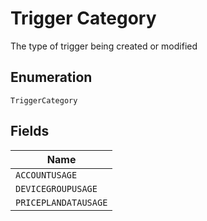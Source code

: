 
# Trigger Category

The type of trigger being created or modified

## Enumeration

`TriggerCategory`

## Fields

| Name |
|  --- |
| `ACCOUNTUSAGE` |
| `DEVICEGROUPUSAGE` |
| `PRICEPLANDATAUSAGE` |

